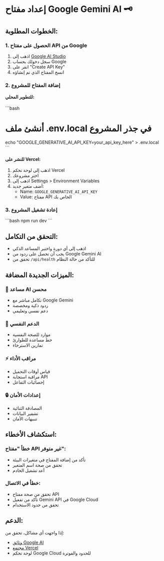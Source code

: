 # إعداد مفتاح Google Gemini AI 🗝️

## الخطوات المطلوبة:

### 1. الحصول على مفتاح API من Google
1. اذهب إلى [Google AI Studio](https://makersuite.google.com/app/apikey)
2. سجل دخولك بحساب Google
3. انقر على "Create API Key"
4. انسخ المفتاح الذي تم إنشاؤه

### 2. إضافة المفتاح للمشروع

#### للتطوير المحلي:
\`\`\`bash
# أنشئ ملف .env.local في جذر المشروع
echo "GOOGLE_GENERATIVE_AI_API_KEY=your_api_key_here" > .env.local
\`\`\`

#### للنشر على Vercel:
1. اذهب إلى لوحة تحكم Vercel
2. اختر مشروعك
3. اذهب إلى Settings > Environment Variables
4. أضف متغير جديد:
   - Name: `GOOGLE_GENERATIVE_AI_API_KEY`
   - Value: مفتاح API الخاص بك

### 3. إعادة تشغيل المشروع
\`\`\`bash
npm run dev
\`\`\`

## التحقق من التكامل:
- اذهب إلى أي دورة واختبر المساعد الذكي
- يجب أن تحصل على ردود من Google Gemini AI
- تحقق من `/api/health` للتأكد من حالة النظام

## الميزات الجديدة المضافة:

### 🤖 مساعد AI محسن
- تكامل مباشر مع Google Gemini
- ردود ذكية ومخصصة
- دعم نفسي وتعليمي

### 💚 الدعم النفسي
- موارد للصحة النفسية
- خط مساعدة للطوارئ
- تمارين الاسترخاء

### ⚡ مراقب الأداء
- قياس أوقات التحميل
- مراقبة استجابة API
- إحصائيات التفاعل

### 🔒 إعدادات الأمان
- المصادقة الثنائية
- تشفير البيانات
- تنبيهات الأمان

## استكشاف الأخطاء:

### خطأ "مفتاح API غير متوفر":
- تأكد من إضافة المفتاح في متغيرات البيئة
- تحقق من صحة اسم المتغير
- أعد تشغيل الخادم

### خطأ في الاتصال:
- تحقق من صحة مفتاح API
- تأكد من تفعيل Gemini API في Google Cloud
- تحقق من حدود الاستخدام

## الدعم:
إذا واجهت أي مشاكل، تحقق من:
- [وثائق Google AI](https://ai.google.dev/docs)
- [مجتمع Vercel](https://vercel.com/help)
- لوحة تحكم Google Cloud للحدود والفوترة
